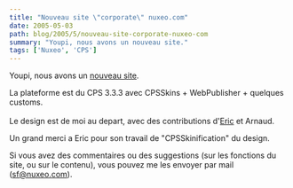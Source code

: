 ```yaml
---
title: "Nouveau site \"corporate\" nuxeo.com"
date: 2005-05-03
path: blog/2005/5/nouveau-site-corporate-nuxeo-com
summary: "Youpi, nous avons un nouveau site."
tags: ['Nuxeo', 'CPS']
---
```


Youpi, nous avons un <a href="http://www.nuxeo.com/">nouveau site</a>.
 
La plateforme est du CPS 3.3.3 avec CPSSkins + WebPublisher + quelques 
customs.<br><br> 
Le design est de moi au depart, avec des contributions d'<a href="http://ebarroca.com/">Eric</a> et Arnaud.

Un grand merci a Eric pour son travail de "CPSSkinification" du design.

Si vous avez des commentaires ou des suggestions (sur les fonctions du site, 
ou sur le contenu), vous pouvez me les envoyer par mail (<a href="mailto:sf@nuxeo.com">sf@nuxeo.com</a>). 

